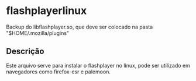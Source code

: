 # flashplayerlinux
Backup do libflashplayer.so, que deve ser colocado na pasta "$HOME/.mozilla/plugins"
## Descrição
Este arquivo serve para instalar o flashplayer no linux, pode ser utilizado em navegadores como firefox-esr e palemoon.

